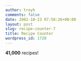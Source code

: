 ```yaml
---
author: troyh
comments: false
date: 2002-10-23 07:58:26+00:00
layout: post
slug: recipe-counter-7
title: Recipe Counter
wordpress_id: 1720
---
```


**41,000** recipes!
